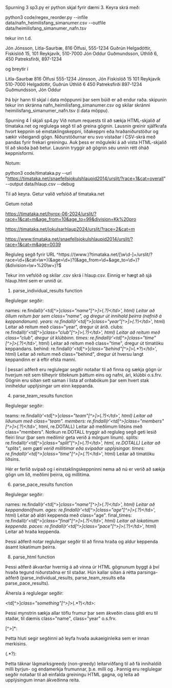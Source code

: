Spurning 3
sp3.py er python skjal fyrir dæmi 3.
Keyra skrá með:

python3 code/regex_reorder.py --infile data/nafn_heimilisfang_simanumer.csv --outfile data/heimilisfang_simanumer_nafn.tsv

tekur inn t.d.

Jón Jónsson, Litla-Saurbæ, 816 Ölfusi, 555-1234
Guðrún Helgadóttir, Fiskislóð 15, 101 Reykjavík, 510-7000
Jón Oddur Guðmundsson, Úthlíð 6, 450 Patreksfirði, 897-1234

og breytir í

Litla-Saurbæ 816 Ölfusi 555-1234 Jónsson, Jón
Fiskislóð 15 101 Reykjavík 510-7000 Helgadóttir, Guðrún
Úthlíð 6 450 Patreksfirði 897-1234 Guðmundsson, Jón Oddur

Þá býr hann til skjal í data möppunni þar sem búið er að endur raða. skipunin tekur inn skránna nafn_heimilisfang_simanumer.csv og skilar skránni heimilisfang_simanumer_nafn.tsv (í data möppu).

Spurning 4
Í skjali sp4.py
Við notum requests til að sækja HTML-skjalið af tímataka.net og reglulega segð til að greina gögnin. Lausnin greinir sjálfkrafa hvort keppnin sé einstaklingskeppni, liðakeppni eða hraðaniðurstöður og sækir viðeigandi gögn. Niðurstöðurnar eru svo vistaðar í CSV-skrá með pandas fyrir frekari greiningu. Auk þess er möguleiki á að vista HTML-skjalið til að skoða það betur. Lausnin tryggir að gögnin séu unnin rétt óháð keppnisformi.

Notum:

python3 code/timataka.py --url "https://timataka.net/snaefellsjokulshlaupid2014/urslit/?race=1&cat=overall" --output data/hlaup.csv --debug

Til að keyra. Getur valið vefslóð af timataka.net

Getum notað

https://timataka.net/hyrox-06-2024/urslit/?race=1&cat=m&age_from=10&age_to=99&division=Kk%20pro

https://timataka.net/jokulsarhlaup2024/urslit/?race=2&cat=m

https://www.timataka.net/snaefellsjokulshlaupid2014/urslit/?race=1&cat=m&age=0039

Regluleg segð fyrir URL
^https://(www.)?timataka.net/[\w\d-]+/urslit/?race=\d+(&cat=\w+)(&age=\d+)?(&age_from=\d+&age_to=\d+)?(&division=\w+%20\w+)?$

Tekur inn vefslóð og skilar .csv skrá í hlaup.csv. Einnig er hægt að sjá hlaup.html sem er unnið úr.

1. parse_individual_results function

Reglulegar segðir:

names: re.findall(r'<td[^>]*class="name"[^>]*>(.*?)<\/td>', html)
Leitar að öllum <td> reitum þar sem class="name", og dregur út innihald þeirra (nafnið á keppandanum).
years: re.findall(r'<td[^>]*class="year"[^>]*>(.*?)<\/td>', html)
Leitar að reitum með class="year", dregur út árið.
clubs: re.findall(r'<td[^>]*class="club"[^>]*>(.*?)<\/td>', html)
Leitar að reitum með class="club", dregur út klúbbinn.
times: re.findall(r'<td[^>]*class="time"[^>]*>(.*?)<\/td>', html)
Leitar að reitum með class="time", dregur út tímatöku keppandans.
behind: re.findall(r'<td[^>]*class="behind"[^>]*>(.*?)<\/td>', html)
Leitar að reitum með class="behind", dregur út hversu langt keppandinn er á eftir efsta manni.

Í þessari aðferð eru reglulegar segðir notaðar til að finna og sækja gögn úr hverjum reit sem tilheyrir tilteknum þáttum eins og nafni, ári, klúbbi o.s.frv. Gögnin eru síðan sett saman í lista af orðabókum þar sem hvert stak inniheldur upplýsingar um einn keppanda.

4. parse_team_results function

Reglulegar segðir:

teams: re.findall(r'<td[^>]*class="team"[^>]*>(.*?)<\/td>', html)
Leitar að liðunum með class="team".
members: re.findall(r'<td[^>]*class="members"[^>]*>(.*?)<\/td>', html, re.DOTALL)
Leitar að meðlimum liðsins með class="members". Notkun re.DOTALL tryggir að regluleg segð geti lesið fleiri línur (þar sem meðlimir geta verið á mörgum línum).
splits: re.findall(r'<td[^>]*class="split"[^>]*>(.*?)<\/td>', html, re.DOTALL)
Leitar að "splits", sem gæti verið millitímar eða svipaðar upplýsingar.
times: re.findall(r'<td[^>]*class="time"[^>]*>(.*?)<\/td>', html)
Leitar að tímatöku liðsins.

Hér er ferlið svipað og í einstaklingskeppninni nema að nú er verið að sækja gögn um lið, meðlimi þeirra, og millitíma.

6. parse_pace_results function
   
Reglulegar segðir:

names: re.findall(r'<td[^>]*class="name"[^>]*>(.*?)<\/td>', html)
Leitar að keppandanöfnum.
ages: re.findall(r'<td[^>]*class="age"[^>]*>(.*?)<\/td>', html)
Leitar að aldri keppenda með class="age".
final_times: re.findall(r'<td[^>]*class="final"[^>]*>(.*?)<\/td>', html)
Leitar að lokatímum keppenda.
paces: re.findall(r'<td[^>]*class="pace"[^>]*>(.*?)<\/td>', html)
Leitar að hraða keppenda.

Þessi aðferð notar reglulegar segðir til að finna hraða og aldur keppenda ásamt lokatímum þeirra.

8. parse_html function
   
Þessi aðferð ákvarðar hvernig á að vinna úr HTML gögnunum byggt á því hvaða tegund niðurstaðna er til staðar. Hún kallar síðan á rétta parsinga-aðferð (parse_individual_results, parse_team_results eða parse_pace_results).

Áhersla á reglulegar segðir:

<td[^>]*class="something"[^>]*>(.*?)<\/td>: 

Þessi mynstrin sækja allar <td> töflu frumur þar sem ákveðin class gildi eru til staðar, til dæmis class="name", class="year" o.s.frv.

[^>]*: 

Þetta hluti segir segðinni að leyfa hvaða aukaeiginleika sem er innan <td> merkisins.

(.*?):

Þetta táknar lágmarksgreedy (non-greedy) leitarviðfang til að fá innihaldið milli byrjun- og endamerkja frumunnar, þ.e. milli <td> og </td>.
Þannig eru reglulegar segðir notaðar til að einfalda greiningu HTML gagna, og leita að upplýsingum innan ákveðinna reita.
